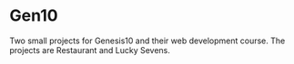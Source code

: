 # Gen10
Two small projects for Genesis10 and their web development course. The projects are Restaurant and Lucky Sevens.
